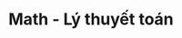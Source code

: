 ---
layout: posts_by_category
categories: math
title: Math - Lý thuyết toán
permalink: /category/math
---